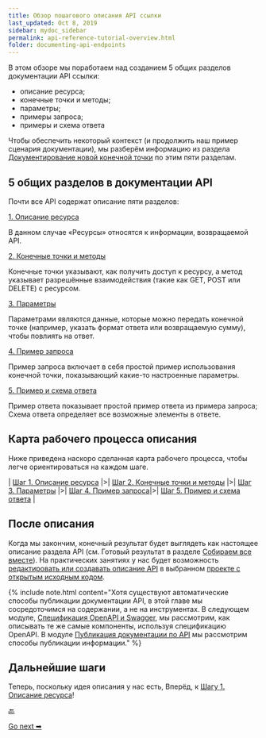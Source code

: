 ```yaml
---
title: Обзор пошагового описания API ссылки
last_updated: Oct 8, 2019
sidebar: mydoc_sidebar
permalink: api-reference-tutorial-overview.html
folder: documenting-api-endpoints
---
```


В этом обзоре мы поработаем над созданием 5 общих разделов документации API ссылки:

- описание ресурса;
- конечные точки и методы;
- параметры;
- примеры запроса;
- примеры и схема ответа

Чтобы обеспечить некоторый контекст (и продолжить наш пример сценария документации), мы разберём информацию из раздела [Документирование новой конечной точки](new-endpoint.html#wikiSerf) по этим пяти разделам.

<a name="commonSection"></a>
## 5 общих разделов в документации API

Почти все API содержат описание пяти разделов:

[1. Описание ресурса](step1-resourse-description.html)

В данном случае «Ресурсы» относятся к информации, возвращаемой API.

[2. Конечные точки и методы](step2-endpoints-and-methods.html)

Конечные точки указывают, как получить доступ к ресурсу, а метод указывает разрешённые взаимодействия (такие как GET, POST или DELETE) с ресурсом.

[3. Параметры](step3-parameters.html)

Параметрами являются данные, которые можно передать конечной точке (например, указать формат ответа или возвращаемую сумму), чтобы повлиять на ответ.

[4. Пример запроса](step4-request-example.html)

Пример запроса включает в себя простой пример использования конечной точки, показывающий какие-то настроенные параметры.

[5. Пример и схема ответа](step5-response-example-and-schema.html)

Пример ответа показывает простой пример ответа из примера запроса; Схема ответа определяет все возможные элементы в ответе.

<a name="map"></a>
## Карта рабочего процесса описания

Ниже приведена наскоро сделанная карта рабочего процесса, чтобы легче ориентироваться на каждом шаге.

| [Шаг 1. Описание ресурса](step1-resourse-description.html) |>| [Шаг 2. Конечные точки и методы](step2-endpoints-and-methods.html) |>| [Шаг 3. Параметры](step3-parameters.html) |>| [Шаг 4. Пример запроса](step4-request-example.html)|>| [Шаг 5. Пример и схема ответа](step5-response-example-and-schema.html) |

<a name="afterTutorial"></a>
## После описания

Когда мы закончим, конечный результат будет выглядеть как настоящее описание раздела API (см. Готовый результат в разделе [Собираем все вместе](putt-all-together.html)). На практических занятиях у нас будет возможность [редактировать или создавать описание API](evaluate-api-referense-docs.html) в выбранном [проекте с открытым исходным кодом](find-open-source-project.html).

{% include note.html content="Хотя существуют автоматические способы публикации документации API, в этой главе мы сосредоточимся на содержании, а не на инструментах. В следующем модуле, [Спецификация OpenAPI и Swagger](about-fourth-module.html), мы рассмотрим, как описывать те же самые компоненты, используя спецификацию OpenAPI. В модуле [Публикация документации по API](about-seventh-module.html) мы рассмотрим способы публикации информации." %}

<a name="nextSteps"></a>
## Дальнейшие шаги

Теперь, поскольку идея описания у нас есть, Вперёд, к [Шагу 1. Описание ресурса](step1-resourse-description.html)!

[🔙](new-endpoint.html)

[Go next ➡](step1-resourse-description.html)
